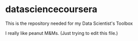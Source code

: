 # datasciencecoursera
This is the repository needed for my Data Scientist's Toolbox

I really like peanut M&Ms. (Just trying to edit this file.)
